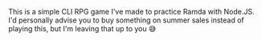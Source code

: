 This is a simple CLI RPG game I've made to practice Ramda with Node.JS.   
I'd personally advise you to buy something on summer sales instead of playing this, but I'm leaving that up to you 😅
